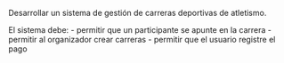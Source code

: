 Desarrollar un sistema de gestión de carreras deportivas de atletismo.

El sistema debe:
    - permitir que un participante se apunte en la carrera
    - permitir al organizador crear carreras
    - permitir que el usuario registre el pago

